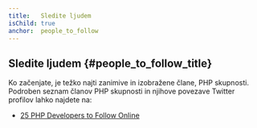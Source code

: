 ```yaml
---
title:   Sledite ljudem
isChild: true
anchor:  people_to_follow
---
```


## Sledite ljudem {#people_to_follow_title}

Ko začenjate, je težko najti zanimive in izobražene člane,
PHP skupnosti. Podroben seznam članov PHP skupnosti
in njihove povezave Twitter profilov lahko najdete na:

* [25 PHP Developers to Follow Online][php-developers-to-follow]


[php-developers-to-follow]: https://blog.newrelic.com/2014/05/02/25-php-developers-follow-online/